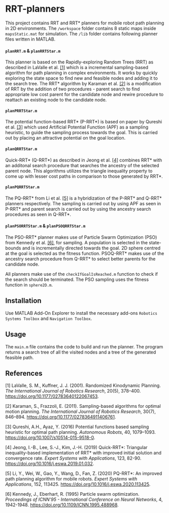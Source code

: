 # RRT-planners
This project contains RRT and RRT* planners for mobile robot path planning in 2D environments. The ```/workspace``` folder contains 8 static maps inside ```mapsStatic.mat``` for simulation. The ```/lib``` folder contains following planner files written in MATLAB.

#### ```planRRT.m``` & ```planRRTStar.m```
This planner is based on the Rapidly-exploring Random Trees (RRT) as described in LaValle et al. [[1]](#1) which is a incremental sampling-based algorithm for path planning in complex environments. It works by quickly exploring the state space to find new and feasible nodes and adding it to the search tree. The RRT* algorithm by Karaman et al. [[2]](#2) is a modification of RRT by the addition of two procedures - parent search to find appropriate low cost parent for the candidate node and rewire procedure to reattach an existing node to the candidate node.

#### ```planPRRTStar.m```
The potential function-based RRT* (P-RRT*) is based on paper by Qureshi et al. [[3]](#3) which used Artificial Potential Function (APF) as a sampling heuristic, to guide the sampling process towards the goal. This is carried out by placing an attractive potential on the goal location.

#### ```planQRRTStar.m```
Quick-RRT* (Q-RRT*) as described in Jeong et al. [[4]](#4) combines RRT* with an additonal search procedure that searches the ancestry of the selected parent node. This algorithms utilizes the triangle inequality property to come up with lesser cost paths in comparison to those generated by RRT*.

#### ```planPQRRTStar.m```
The PQ-RRT* from Li et al. [[5]](#5) is a hybridization of the P-RRT* and Q-RRT* planners respectively. The sampling is carried out by using APF as seen in P-RRT* and parent search is carried out by using the ancestry search procedures as seen in Q-RRT*.  

#### ```planPSORRTStar.m``` & ```planPSOQRRTStar.m```
The PSO-RRT* planner makes use of Particle Swarm Optimization (PSO) from Kennedy et al. [[6]](#6), for sampling. A population is selected in the state-bounds and is incrementally directed towards the goal. 2D sphere centred at the goal is selected as the fitness function. PSOQ-RRT* makes use of the ancestry search procedure from Q-RRT* to select better parents for the candidate node.


All planners make use of the ```checkIfGoalIsReached.m``` function to check if the search should be terminated. The PSO sampling uses the fitness function in ```sphere2D.m```.

## Installation
Use MATLAB Add-On Explorer to install the necessary add-ons ```Robotics Systems Toolbox``` and ```Navigation Toolbox```.

## Usage
The ```main.m``` file contains the code to build and run the planner. The program returns a search tree of all the visited nodes and a tree of the generated feasible path. 


## References
<a id = "1">[1]</a> 
LaValle, S. M., Kuffner, J. J. (2001). 
Randomized Kinodynamic Planning. 
<i>The International Journal of Robotics Research</i>, 
20(5), 378–400. https://doi.org/10.1177/02783640122067453.

<a id = "2">[2]</a> 
Karaman, S., Frazzoli, E. (2011). 
Sampling-based algorithms for optimal motion planning. 
<i>The International Journal of Robotics Research</i>, 
30(7), 846–894. https://doi.org/10.1177/0278364911406761.

<a id = "3">[3]</a>
Qureshi, A.H., Ayaz, Y. (2016)
Potential functions based sampling heuristic for optimal path planning. 
<i>Autonomous Robots</i>, 
40, 1079–1093. https://doi.org/10.1007/s10514-015-9518-0.

<a id = "4">[4]</a>
Jeong, I.-B., Lee, S.-J., Kim, J.-H. (2019)
Quick-RRT*: Triangular inequality-based implementation of RRT* with improved initial solution and convergence rate.
<i>Expert Systems with Applications</i>,
123, 82-90. https://doi.org/10.1016/j.eswa.2019.01.032.

<a id = "5">[5]</a>
Li, Y., Wei, W., Gao, Y., Wang, D., Fan, Z. (2020)
PQ-RRT*: An improved path planning algorithm for mobile robots.
<i>Expert Systems with Applications</i>, 
152, 113425. https://doi.org/10.1016/j.eswa.2020.113425.

<a id = "6">[6]</a>
Kennedy, J., Eberhart, R. (1995) 
Particle swarm optimization. 
<i>Proceedings of ICNN'95 - International Conference on Neural Networks</i>, 
4, 1942-1948. https://doi.org/10.1109/ICNN.1995.488968.
